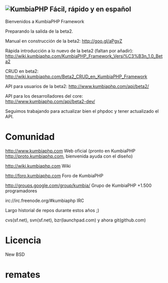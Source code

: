 ![KumbiaPHP](http://proto.kumbiaphp.com/img/kumbiaphp.png)
Fácil, rápido y en español
---
Bienvenidos a KumbiaPHP Framework 

Preparando la salida de la beta2.

Manual en construcción de la beta2: http://goo.gl/aPgvZ

Rápida introducción a lo nuevo de la beta2 (faltan por añadir): http://wiki.kumbiaphp.com/KumbiaPHP_Framework_Versi%C3%B3n_1.0_Beta2

CRUD en beta2: http://wiki.kumbiaphp.com/Beta2_CRUD_en_KumbiaPHP_Framework

API para usuarios de la beta2: http://www.kumbiaphp.com/api/beta2/

API para los desarrolladores del core: http://www.kumbiaphp.com/api/beta2-dev/

Seguimos trabajando para actualizar bien el phpdoc y tener actualizado el API.


Comunidad
===
http://www.kumbiaphp.com  Web oficial  (pronto en KumbiaPHP http://proto.kumbiaphp.com, bienvenida ayuda con el diseño)

http://wiki.kumbiaphp.com Wiki

http://foro.kumbiaphp.com Foro de KumbiaPHP

http://groups.google.com/group/kumbia/   Grupo de KumbiaPHP +1.500 programadores

irc://irc.freenode.org/#kumbiaphp  IRC

Largo historial de repos durante estos años ;)

cvs(sf.net), svn(sf.net), bzr(launchpad.com) y ahora git(github.com)

Licencia
===
New BSD
# remates
